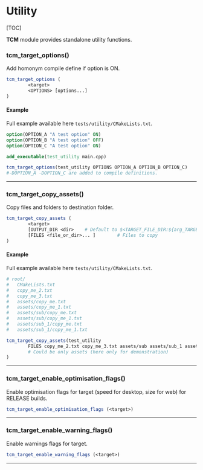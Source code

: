 # Utility

[TOC]

__TCM__ module provides standalone utility functions.

### tcm_target_options()

Add homonym compile define if option is ON. 

```cmake
tcm_target_options (
        <target>
        <OPTIONS> [options...]
)
```
#### Example

Full example available here `tests/utility/CMakeLists.txt`.

```cmake
option(OPTION_A "A test option" ON)
option(OPTION_B "A test option" OFF)
option(OPTION_C "A test option" ON)

add_executable(test_utility main.cpp)

tcm_target_options(test_utility OPTIONS OPTION_A OPTION_B OPTION_C)
#-DOPTION_A -DOPTION_C are added to compile definitions.
```

--------------------------------------------------------------------------------

### tcm_target_copy_assets()

Copy files and folders to destination folder.

```cmake
tcm_target_copy_assets (
        <target> 
        [OUTPUT_DIR <dir>    # Default to $<TARGET_FILE_DIR:${arg_TARGET}>/assets
        [FILES <file_or_dir>... ]        # Files to copy 
)
```
#### Example

Full example available here `tests/utility/CMakeLists.txt`.

```cmake
# root/
#   CMakeLists.txt
#   copy_me_2.txt
#   copy_me_3.txt
#   assets/copy_me.txt
#   assets/copy_me_1.txt
#   assets/sub/copy_me.txt
#   assets/sub/copy_me_1.txt
#   assets/sub_1/copy_me.txt
#   assets/sub_1/copy_me_1.txt

tcm_target_copy_assets(test_utility
        FILES copy_me_2.txt copy_me_3.txt assets/sub assets/sub_1 assets 
        # Could be only assets (here only for demonstration)
)
```

--------------------------------------------------------------------------------

### tcm_target_enable_optimisation_flags()

Enable optimisation flags for target (speed for desktop, size for web) for RELEASE builds.

```cmake
tcm_target_enable_optimisation_flags (<target>)
```

--------------------------------------------------------------------------------

### tcm_target_enable_warning_flags()

Enable warnings flags for target.

```cmake
tcm_target_enable_warning_flags (<target>)
```

--------------------------------------------------------------------------------
